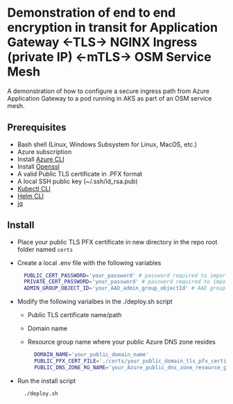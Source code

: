 # Demonstration of end to end encryption in transit for Application Gateway <-TLS-> NGINX Ingress (private IP) <-mTLS-> OSM Service Mesh 

A demonstration of how to configure a secure ingress path from Azure Application Gateway to a pod running in AKS as part of an OSM service mesh.

## Prerequisites

- Bash shell (Linux, Windows Subsystem for Linux, MacOS, etc.)
- Azure subscription
- Install [Azure CLI](https://learn.microsoft.com/en-us/cli/azure/install-azure-cli)
- Install [Openssl](https://www.openssl.org/)
- A valid Public TLS certificate in .PFX format
- A local SSH public key (~/.ssh/id_rsa.pub)
- [Kubectl CLI](https://kubernetes.io/docs/tasks/tools/)
- [Helm CLI](https://helm.sh/docs/intro/install/)
- [jq](https://stedolan.github.io/jq/download/)

## Install

- Place your public TLS PFX certificate in new directory in the repo root folder named `certs`
- Create a local .env file with the following variables
  
    ```bash
      PUBLIC_CERT_PASSWORD='your_password' # password required to import public PFX certificate into Azure Key Vault
      PRIVATE_CERT_PASSWORD='your_password' # password required to import private PFX certificate into Azure Key Vault
      ADMIN_GROUP_OBJECT_ID='your_AAD_admin_group_objectId' # AAD group for AKS Cluster Admin role permissions (add your account to this group)
    ```

- Modify the following varialbes in the ./deploy.sh script
  - Public TLS certificate name/path
  - Domain name
  - Resource group name where your public Azure DNS zone resides

    ```bash
      DOMAIN_NAME='your_public_domain_name'
      PUBLIC_PFX_CERT_FILE='./certs/your_public_domain_tls_pfx_certificate.pfx'
      PUBLIC_DNS_ZONE_RG_NAME='your_Azure_public_dns_zone_resource_group_name'
    ```

- Run the install script

    ```bash
      ./deploy.sh
    ```
